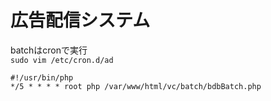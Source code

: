 # 広告配信システム
batchはcronで実行  
`sudo vim /etc/cron.d/ad`  
```
#!/usr/bin/php
*/5 * * * * root php /var/www/html/vc/batch/bdbBatch.php
```
